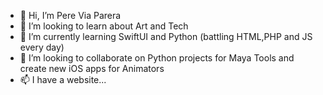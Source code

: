 - 👋 Hi, I’m Pere Via Parera
- 👀 I’m looking to learn about Art and Tech
- 🌱 I’m currently learning SwiftUI and Python (battling HTML,PHP and JS every day)
- 💞️ I’m looking to collaborate on Python projects for Maya Tools and create new iOS apps for Animators
- 📫 I have a website...

<!---
perevia/perevia is a ✨ special ✨ repository because its `README.md` (this file) appears on your GitHub profile.
You can click the Preview link to take a look at your changes.
--->
